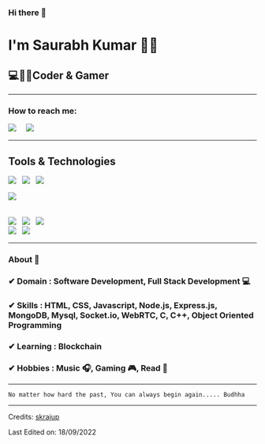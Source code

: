 ### Hi there 👋
<!--
**skrajup/skrajup** is a ✨ _special_ ✨ repository because its `README.md` (this file) appears on your GitHub profile.

Here are some ideas to get you started:

- 🔭 I’m currently working on ...
- 🌱 I’m currently learning ...
- 👯 I’m looking to collaborate on ...
- 🤔 I’m looking for help with ...
- 💬 Ask me about ...
- 📫 How to reach me: ...
- 😄 Pronouns: ...
- ⚡ Fun fact: ...
-->

<h1>I'm Saurabh Kumar 🙋‍♂️</h1>
<h2>💻👨‍💻Coder & Gamer</h2>

<hr>

<h3>How to reach me:</h3>

<a href="https://www.linkedin.com/in/skr2065"><img src="https://img.shields.io/badge/linkedin-%230077B5.svg?&style=for-the-badge&logo=linkedin&logoColor=white" /></a>&nbsp;&nbsp;&nbsp;&nbsp;
<i class="fa-brands fa-linkedin"></i>
<a href="mailto:skrajprof1947@gmail.com"><img src="https://img.shields.io/badge/gmail-%23D14836.svg?&style=for-the-badge&logo=gmail&logoColor=white" /></a>&nbsp;&nbsp;&nbsp;&nbsp;
<hr>

<h2>Tools & Technologies</h2>
<p>
   <img src="https://img.shields.io/badge/HTML%20-%23F7DF1E.svg?&style=for-the-badge&color=E34F26" />&nbsp;&nbsp;
   <img src="https://img.shields.io/badge/css%20-%23F7DF1E.svg?&style=for-the-badge&color=5BA8EE" />&nbsp;&nbsp;
   <img src="https://img.shields.io/badge/JavaScript%20-%23F7DF1E.svg?&style=for-the-badge&color=F7DF1E" />&nbsp;&nbsp;
   <br />
  
   <img src="https://img.shields.io/badge/Bootstrap%20-%23F7DF1E.svg?&style=for-the-badge&color=7044A3" />&nbsp;&nbsp;
  
   <br />
   <img src="https://img.shields.io/badge/Node.js%20-%23F7DF1E.svg?&style=for-the-badge&color=6DB35A" />&nbsp;&nbsp;
   <img src="https://img.shields.io/badge/MongoDB%20-%23F7DF1E.svg?&style=for-the-badge&color=5C9A37" />&nbsp;&nbsp;
   <img src="https://img.shields.io/badge/MySQL%20-%23F7DF1E.svg?&style=for-the-badge&color=1E4C68" />&nbsp;&nbsp;
   <br />
   <img src="https://img.shields.io/badge/Git%20-%23F7DF1E.svg?&style=for-the-badge&color=000" />&nbsp;&nbsp;
   <img src="https://img.shields.io/badge/GitHub%20-%23F7DF1E.svg?&style=for-the-badge&color=000" />&nbsp;&nbsp;
</p> 


<hr>

### About 📌

### ✔  **Domain :** Software Development, Full Stack Development 💻
### ✔  **Skills :** HTML, CSS, Javascript, Node.js, Express.js, MongoDB, Mysql, Socket.io, WebRTC, C, C++, Object Oriented Programming
### ✔  **Learning :** Blockchain
### ✔  **Hobbies :**  Music 🎧, Gaming 🎮, Read 📕

<hr>

```
No matter how hard the past, You can always begin again..... Budhha
```

-----
Credits: [skrajup](https://github.com/skrajup)

Last Edited on: 18/09/2022
